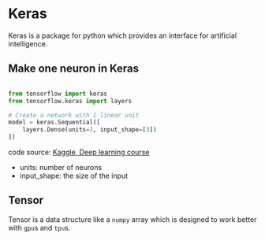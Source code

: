 # Keras

Keras is a package for python which provides an interface
for artificial intelligence.

## Make one neuron in Keras

```python

from tensorflow import keras
from tensorflow.keras import layers

# Create a network with 1 linear unit
model = keras.Sequential([
    layers.Dense(units=1, input_shape=[3])
])

```

code source: [Kaggle, Deep learning course](https://www.kaggle.com/code/ryanholbrook/a-single-neuron)

* units: number of neurons
* input_shape: the size of the input

## Tensor

Tensor is a data structure like a `numpy` array which is designed
to work better with `gpu`s and `tpu`s.

